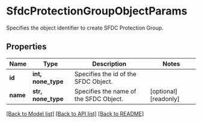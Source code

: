 # SfdcProtectionGroupObjectParams

Specifies the object identifier to create SFDC Protection Group.

## Properties
Name | Type | Description | Notes
------------ | ------------- | ------------- | -------------
**id** | **int, none_type** | Specifies the id of the SFDC Object. | 
**name** | **str, none_type** | Specifies the name of the SFDC Object. | [optional] [readonly] 

[[Back to Model list]](../README.md#documentation-for-models) [[Back to API list]](../README.md#documentation-for-api-endpoints) [[Back to README]](../README.md)


